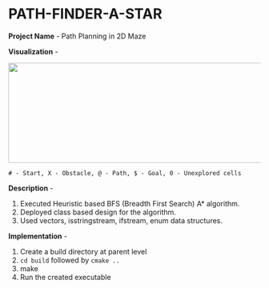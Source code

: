 # PATH-FINDER-A-STAR

**Project Name** - Path Planning in 2D Maze

**Visualization** -

<img src="https://user-images.githubusercontent.com/25856691/104688712-3c034b80-56cf-11eb-8cfd-897dce872407.png" width="600" height="200"/>

`# - Start, X - Obstacle, @ - Path, $ - Goal, 0 - Unexplored cells`




**Description** -
1. Executed Heuristic based BFS (Breadth First Search) A* algorithm.
2. Deployed class based design for the algorithm.
3. Used vectors, isstringstream, ifstream, enum data structures.

**Implementation** -
1. Create a build directory at parent level
2. `cd build`  followed by `cmake ..`
3. make
4. Run the created executable
